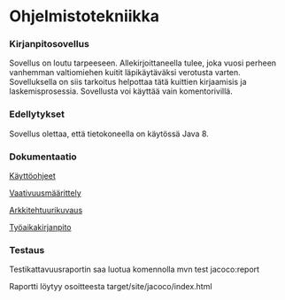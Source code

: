 # Ohjelmistotekniikka

### Kirjanpitosovellus
Sovellus on loutu tarpeeseen. Allekirjoittaneella tulee, joka vuosi perheen vanhemman valtiomiehen kuitit läpikäytäväksi verotusta varten. Sovelluksella on siis tarkoitus helpottaa tätä kuittien kirjaamisis 
ja laskemisprosessia. Sovellusta voi käyttää vain komentorivillä. 

### Edellytykset

Sovellus olettaa, että tietokoneella on käytössä Java 8.

### Dokumentaatio
[Käyttöohjeet]()

[Vaativuusmäärittely](https://github.com/karhuherra/ot-harjoitustyo/blob/master/dokumentaatio/vaativuusm%C3%A4%C3%A4rittely.md)

[Arkkitehtuurikuvaus]()

[Työaikakirjanpito](https://github.com/karhuherra/ot-harjoitustyo/blob/master/dokumentaatio/ty%C3%B6aikakirjanpito.md)

### Testaus 

Testikattavuusraportin saa luotua komennolla mvn test jacoco:report

Raportti löytyy osoitteesta target/site/jacoco/index.html

